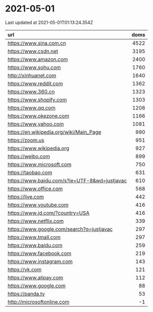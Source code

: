 # 2021-05-01

<!-- BEGIN -->
Last updated at 2021-05-01T01:13:24.354Z

url | doms
:- | -:
https://www.sina.com.cn | 4522
https://www.csdn.net | 3195
https://www.amazon.com | 2400
https://www.sohu.com | 1760
http://xinhuanet.com | 1640
https://www.reddit.com | 1362
https://www.360.cn | 1323
https://www.shopify.com | 1303
https://www.qq.com | 1208
https://www.okezone.com | 1166
https://www.yahoo.com | 1081
https://en.wikipedia.org/wiki/Main_Page | 990
https://zoom.us | 951
https://www.wikipedia.org | 927
https://weibo.com | 899
https://www.microsoft.com | 750
https://taobao.com | 631
https://www.baidu.com/s?ie=UTF-8&wd=justjavac | 610
https://www.office.com | 568
https://live.com | 442
https://www.youtube.com | 416
https://www.jd.com/?country=USA | 416
https://www.netflix.com | 339
https://www.google.com/search?q=justjavac | 297
https://www.tmall.com | 297
https://www.baidu.com | 259
https://www.facebook.com | 219
https://www.instagram.com | 143
https://vk.com | 121
https://www.alipay.com | 112
https://www.google.com | 88
https://panda.tv | 53
http://microsoftonline.com | -1
<!-- END -->

